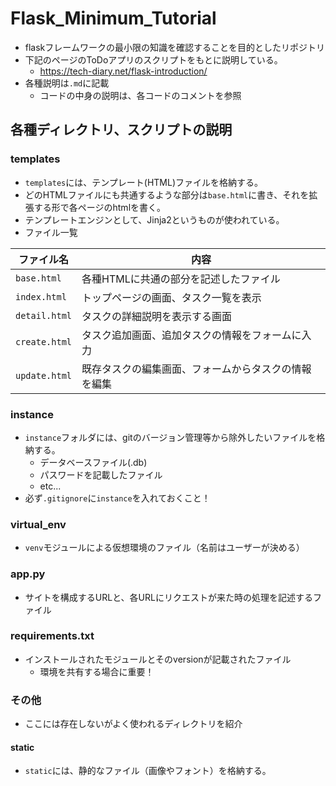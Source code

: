 # Flask_Minimum_Tutorial
- flaskフレームワークの最小限の知識を確認することを目的としたリポジトリ
- 下記のページのToDoアプリのスクリプトをもとに説明している。
  - https://tech-diary.net/flask-introduction/
- 各種説明は`.md`に記載
  - コードの中身の説明は、各コードのコメントを参照

## 各種ディレクトリ、スクリプトの説明
### templates
- `templates`には、テンプレート(HTML)ファイルを格納する。
- どのHTMLファイルにも共通するような部分は`base.html`に書き、それを拡張する形で各ページのhtmlを書く。
- テンプレートエンジンとして、Jinja2というものが使われている。
- ファイル一覧

|ファイル名|内容|
---|---
|`base.html`|各種HTMLに共通の部分を記述したファイル|
|`index.html`|トップページの画面、タスク一覧を表示|
|`detail.html`|タスクの詳細説明を表示する画面|
|`create.html`|タスク追加画面、追加タスクの情報をフォームに入力|
|`update.html`|既存タスクの編集画面、フォームからタスクの情報を編集|

### instance
- `instance`フォルダには、gitのバージョン管理等から除外したいファイルを格納する。
  - データベースファイル(.db)
  - パスワードを記載したファイル
  - etc...
- 必ず`.gitignore`に`instance`を入れておくこと！

### virtual_env
- `venv`モジュールによる仮想環境のファイル（名前はユーザーが決める）

### app.py
- サイトを構成するURLと、各URLにリクエストが来た時の処理を記述するファイル

### requirements.txt
- インストールされたモジュールとそのversionが記載されたファイル
  - 環境を共有する場合に重要！

### その他
- ここには存在しないがよく使われるディレクトリを紹介
#### static
- `static`には、静的なファイル（画像やフォント）を格納する。
